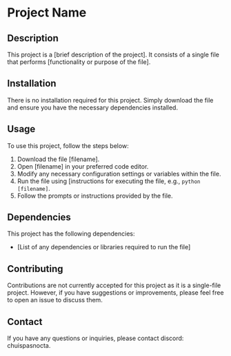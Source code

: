 # Project Name

## Description
This project is a [brief description of the project]. It consists of a single file that performs [functionality or purpose of the file].

## Installation
There is no installation required for this project. Simply download the file and ensure you have the necessary dependencies installed.

## Usage
To use this project, follow the steps below:
1. Download the file [filename].
2. Open [filename] in your preferred code editor.
3. Modify any necessary configuration settings or variables within the file.
4. Run the file using [instructions for executing the file, e.g., `python [filename]`.
5. Follow the prompts or instructions provided by the file.

## Dependencies
This project has the following dependencies:
- [List of any dependencies or libraries required to run the file]

## Contributing
Contributions are not currently accepted for this project as it is a single-file project. However, if you have suggestions or improvements, please feel free to open an issue to discuss them.

## Contact
If you have any questions or inquiries, please contact discord: chuispasnocta.
